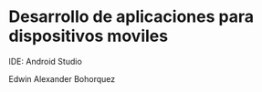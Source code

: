 # Desarrollo de aplicaciones para dispositivos moviles 
IDE: Android Studio

Edwin Alexander Bohorquez
